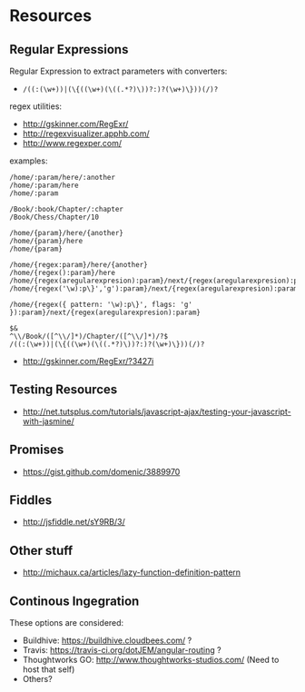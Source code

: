 # Resources

## Regular Expressions

Regular Expression to extract parameters with converters:

 - `/((:(\w+))|(\{((\w+)(\((.*?)\))?:)?(\w+)\}))(/)?`

regex utilities:

 - http://gskinner.com/RegExr/
 - http://regexvisualizer.apphb.com/
 - http://www.regexper.com/

examples:

```
/home/:param/here/:another
/home/:param/here
/home/:param

/Book/:book/Chapter/:chapter
/Book/Chess/Chapter/10

/home/{param}/here/{another}
/home/{param}/here
/home/{param}

/home/{regex:param}/here/{another}
/home/{regex():param}/here
/home/{regex(aregularexpresion):param}/next/{regex(aregularexpresion):param}
/home/{regex('\w):p\}','g'):param}/next/{regex(aregularexpresion):param}

/home/{regex({ pattern: '\w):p\}', flags: 'g' }):param}/next/{regex(aregularexpresion):param}

$&
^\\/Book/([^\\/]*)/Chapter/([^\\/]*)/?$
/((:(\w+))|(\{((\w+)(\((.*?)\))?:)?(\w+)\}))(/)?
```

- http://gskinner.com/RegExr/?3427i

## Testing Resources

- http://net.tutsplus.com/tutorials/javascript-ajax/testing-your-javascript-with-jasmine/

## Promises

- https://gist.github.com/domenic/3889970

## Fiddles

- http://jsfiddle.net/sY9RB/3/

## Other stuff

- http://michaux.ca/articles/lazy-function-definition-pattern

## Continous Ingegration

These options are considered:

 - Buildhive: https://buildhive.cloudbees.com/ ?
 - Travis: https://travis-ci.org/dotJEM/angular-routing ?
 - Thoughtworks GO: http://www.thoughtworks-studios.com/ (Need to host that self)
 - Others?